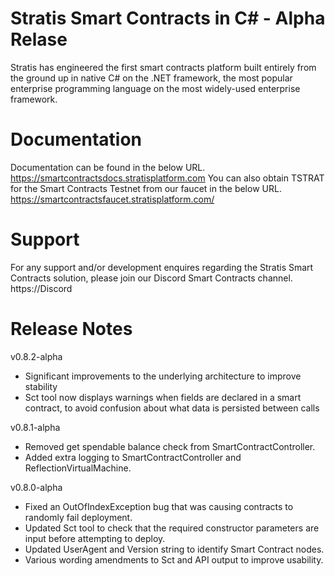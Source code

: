 # Stratis Smart Contracts in C# - Alpha Relase
Stratis has engineered the first smart contracts platform built entirely from the ground up in native C# on the .NET framework, the most popular enterprise programming language on the most widely-used enterprise framework.
# Documentation 
Documentation can be found in the below URL.
https://smartcontractsdocs.stratisplatform.com
You can also obtain TSTRAT for the Smart Contracts Testnet from our faucet in the below URL.
https://smartcontractsfaucet.stratisplatform.com/
# Support
For any support and/or development enquires regarding the Stratis Smart Contracts solution, please join our Discord Smart Contracts channel.
https://Discord

# Release Notes

v0.8.2-alpha
- Significant improvements to the underlying architecture to improve stability
- Sct tool now displays warnings when fields are declared in a smart contract, to avoid confusion about what data is persisted between calls

v0.8.1-alpha
- Removed get spendable balance check from SmartContractController.
- Added extra logging to SmartContractController and ReflectionVirtualMachine.

v0.8.0-alpha
- Fixed an OutOfIndexException bug that was causing contracts to randomly fail deployment.
- Updated Sct tool to check that the required constructor parameters are input before attempting to deploy.
- Updated UserAgent and Version string to identify Smart Contract nodes.
- Various wording amendments to Sct and API output to improve usability.